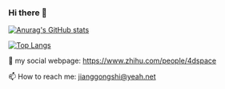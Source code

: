 ### Hi there 👋

[![Anurag's GitHub stats](https://github-readme-stats.vercel.app/api?username=conbanwa&count_private=true)](https://github.com/anuraghazra/github-readme-stats)

[![Top Langs](https://github-readme-stats.vercel.app/api/top-langs/?username=conbanwa&exclude_repo=github-readme-stats,anuraghazra.github.io)](https://github.com/anuraghazra/github-readme-stats)


 💬 my social webpage:  https://www.zhihu.com/people/4dspace

 📫 How to reach me: jianggongshi@yeah.net

<!--
**conbanwa/conbanwa** is a ✨ _special_ ✨ repository because its `README.md` (this file) appears on your GitHub profile.

Here are some ideas to get you started:

- 🔭 I’m currently working on ...
- 🌱 I’m currently learning ...
- 👯 I’m looking to collaborate on ...
- 🤔 I’m looking for help with ...
- 💬 Ask me about ...
- 📫 How to reach me: ...
- 😄 Pronouns: ...
- ⚡ Fun fact: ...
-->
